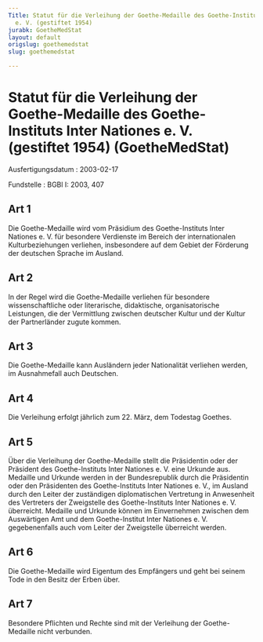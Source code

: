 ```yaml
---
Title: Statut für die Verleihung der Goethe-Medaille des Goethe-Instituts Inter Nationes
  e. V. (gestiftet 1954)
jurabk: GoetheMedStat
layout: default
origslug: goethemedstat
slug: goethemedstat

---
```


# Statut für die Verleihung der Goethe-Medaille des Goethe-Instituts Inter Nationes e. V. (gestiftet 1954) (GoetheMedStat)

Ausfertigungsdatum
:   2003-02-17

Fundstelle
:   BGBl I: 2003, 407



## Art 1

Die Goethe-Medaille wird vom Präsidium des Goethe-Instituts Inter Nationes e. V. für besondere Verdienste im Bereich der internationalen Kulturbeziehungen verliehen, insbesondere auf dem Gebiet der Förderung der deutschen Sprache im Ausland.


## Art 2

In der Regel wird die Goethe-Medaille verliehen für besondere wissenschaftliche oder literarische, didaktische, organisatorische Leistungen, die der Vermittlung zwischen deutscher Kultur und der Kultur der Partnerländer zugute kommen.


## Art 3

Die Goethe-Medaille kann Ausländern jeder Nationalität verliehen werden, im Ausnahmefall auch Deutschen.


## Art 4

Die Verleihung erfolgt jährlich zum 22. März, dem Todestag Goethes.


## Art 5

Über die Verleihung der Goethe-Medaille stellt die Präsidentin oder der Präsident des Goethe-Instituts Inter Nationes e. V. eine Urkunde aus. Medaille und Urkunde werden in der Bundesrepublik durch die Präsidentin oder den Präsidenten des Goethe-Instituts Inter Nationes e. V., im Ausland durch den Leiter der zuständigen diplomatischen Vertretung in Anwesenheit des Vertreters der Zweigstelle des Goethe-Instituts Inter Nationes e. V. überreicht. Medaille und Urkunde können im Einvernehmen zwischen dem Auswärtigen Amt und dem Goethe-Institut Inter Nationes e. V. gegebenenfalls auch vom Leiter der Zweigstelle überreicht werden.


## Art 6

Die Goethe-Medaille wird Eigentum des Empfängers und geht bei seinem Tode in den Besitz der Erben über.


## Art 7

Besondere Pflichten und Rechte sind mit der Verleihung der Goethe-Medaille nicht verbunden.

